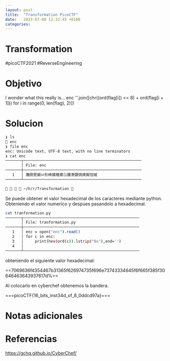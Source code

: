 ```yaml
---
layout: post
title:  "Transformation PicoCTF"
date:   2023-07-08 12:32:45 +0100
categories:
---
```



# Transformation
#picoCTF2021 #ReverseEngineering
# Objetivo
I wonder what this really is... enc ''.join([chr((ord(flag[i]) << 8) + ord(flag[i + 1])) for i in range(0, len(flag), 2)])

# Solucion

```bash
❯ ls
 enc
❯ file enc
enc: Unicode text, UTF-8 text, with no line terminators
❯ cat enc
───────┬────────────────────────────────────────────────────
       │ File: enc
───────┼────────────────────────────────────────────────────
   1   │ 灩捯䍔䙻ㄶ形楴獟楮獴㌴摟潦弸弰摤捤㤷慽
───────┴────────────────────────────────────────────────────

    ~/h/r/Transformation  

```

Se puede obtener el valor hexadecimal de los caracteres mediante python. Obteniendo el valor numerico y despues pasandolo a hexadecimal.

```bash
cat tranformation.py
───────┬───────────────────────────────────────────────────
       │ File: tranformation.py
───────┼───────────────────────────────────────────────────
   1   │ enc = open("enc").read()
   2   │ for c in enc: 
   3   │     print(hex(ord(c)).lstrip("0x"),end='')
   4   │ 
───────┴───────────────────────────────────────────────────
```

obteniendo el siguiente valor hexadecimal:

==7069636f4354467b31365f626974735f696e73743334645f6f665f385f30646463643937617d%==

Al colocarlo en cyberchef obtenemos la bandera.

===picoCTF{16_bits_inst34d_of_8_0ddcd97a}===

# Notas adicionales
# Referencias
https://gchq.github.io/CyberChef/
